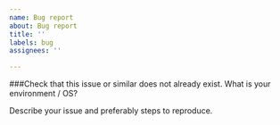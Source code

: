 ```yaml
---
name: Bug report
about: Bug report
title: ''
labels: bug
assignees: ''

---
```

###Check that this issue or similar does not already exist.
What is your environment / OS?

Describe your issue and preferably steps to reproduce.
